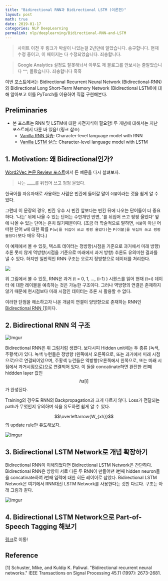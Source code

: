 ```yaml
---
title: "Bidirectional RNN과 Bidirectional LSTM (이론편)"
layout: post
math: true
date: 2019-01-17
categories: NLP DeepLearning
permalink: nlp/deeplearning/Bidirectional-RNN-and-LSTM
---
```


> 사이트 이전 후 링크가 박살이 나있는걸 2년만에 알았습니다. 송구합니다. 현재 수정 중이고, 이 페이지는 다 수정되었습니다. 죄송합니다.

> Google Analytics 설정도 잘못해놔서 아무도 제 블로그를 안보시는 줄알았습니다 ^^; 몰랐습니다. 죄송합니다 흑흑

이번 포스트에서는 Bidirectional Recurrent Neural Network (Bidirectional-RNN) 와 Bidirectional Long Short-Term Memory Network (Bidirectional LSTM)에 대해 알아보고 이를 PyTorch를 이용하여 직접 구현해본다.

## Preliminaries

- 본 포스트는 RNN 및 LSTM에 대한 사전지식이 필요함! 두 개념에 대해서는  지난 포스트에서 다룬 바 있음! (링크 참조)
    - [Vanilla RNN 실습]({{site.baseurl}}/nlp/deeplearning/Vanilla-RNN-%EC%8B%A4%EC%8A%B5/): Character-level language model with RNN
    - [Vanilla LSTM 실습]({{site.baseurl}}/nlp/deeplearning/Long-Short-Term-Memory-Network/): Character-level language model with LSTM

## 1. Motivation: 왜 Bidirectional인가?

[Word2Vec 논문 Review 포스트]({{site.baseurl}}/nlp/deeplearning/paperreview/Paper-Review-Distributed-Representations-of-Words-and-Phrases-and-their-Compositionality/#)에서 든 예문을 다시 살펴보자.

> 나는 ____를 뒤집어 쓰고 펑펑 울었다.

한국어를 자유자재로 사용하는 사람은 빈칸에 들어갈 말이 `이불`이라는 것을 쉽게 알 수 있다.

그런데 이 문장의 경우, 빈칸 유추 시 빈칸 앞보다는 빈칸 뒤에 나오는 단어들이 더 중요하다. '나는' 뒤에 나올 수 있는 단어는 수만개인 반면, '를 뒤집어 쓰고 펑펑 울었다' 앞에 나올 수 있는 단어는 흔치 않기때문이다. (조금 더 학술적으로 말하면, `이불`이 아닌 어떠한 단어 `w`에 대한 확률 `P(w|를 뒤집어 쓰고 펑펑 울었다)`는 `P(이불|를 뒤집어 쓰고 펑펑 울었다)`보다 매우 작다.)

이 예제에서 볼 수 있듯, 텍스트 데이터는 정방향(시점을 기준으로 과거에서 미래 방향) 추론 못지 않게 역방향(시점을 기준으로 미래에서 과거 방향) 추론도 유의미한 결과를 낼 수 있다. 하지만 일반적인 RNN 구조는 오로지 정방향으로 데이터를 처리한다.

![](https://i.imgur.com/7Eyz4WY.png)

위 그림에서 볼 수 있듯, RNN은 과거 (t = 0, 1, ..., (i-1) ) 시퀀스를 읽어 현재 (t=i) 데이터 에 대한 레이블을 예측하는 것은 가능한 구조이다. 그러나 역방향의 연결은 존재하지 않기 때문에 현시점보다 미래 시점인 데이터는 추론 시 활용할 수 없다.

이러한 단점을 해소하고자 나온 개념이 연결이 양방향으로 존재하는 RNN인 [Bidirectional RNN [1]](https://ieeexplore.ieee.org/abstract/document/650093/)이다.



## 2. Bidirectional RNN 의 구조

![Imgur](https://i.imgur.com/XGpeu82.png)





Bidirectional RNN은 위 그림처럼 생겼다. 보다시피 Hidden unit에는 두 종류 (녹색, 주황색)가 있다. 녹색 뉴런들은 정방향 (왼쪽에서 오른쪽으로, 또는 과거에서 미래 시점으로)으로 연결되어있으며, 주황색 뉴런들은 역방향(오른쪽에서 왼쪽으로, 또는 미래 시점에서 과거시점으로)으로 연결되어 있다. 이 둘을 concatinate하면 완전한 i번째 hiddden layer 값인 $$hs[i]$$가 완성된다.

Training의 경우도 RNN의 Backpropagation과 크게 다르지 않다. Loss가 전달되는 path가 무엇인지 유의하며 식을 유도하면 쉽게 알 수 있다.

$$\overleftarrow{W_{xh}}$$의 update rule만 유도해보자.

![Imgur](https://i.imgur.com/Ekp90q0.png)




## 3. Bidirectional LSTM Network로 개념 확장하기

Bidirectional RNN이 이해되었다면 Bidirectional LSTM Network은 간단하다. Bidirectional RNN은 방향이 서로 다른 두 RNN이 만들어낸 i번째 hidden neuron들을 concatinate하여 i번째 입력에 대한 히든 레이어로 삼았다. Bidirectional LSTM Network은 여기에서 RNN대신 LSTM Network를 사용한다는 것만 다르다. 구조는 아래 그림과 같다.

![Imgur](https://i.imgur.com/fLc4u4w.png)

## 4. Bidirectional LSTM Network으로 Part-of-Speech Tagging 해보기

[링크]({{site.baseurl}}/nlp/deeplearning/Pos-Tagging-with-Bidirectional-LSTM/)로 이동!

## Reference

[1] Schuster, Mike, and Kuldip K. Paliwal. "Bidirectional recurrent neural networks." IEEE Transactions on Signal Processing 45.11 (1997): 2673-2681.
